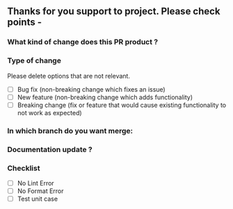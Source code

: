 ## Thanks for you support to project. Please check points -

### What kind of change does this PR product ?

<!-- E.g. Add some description. -->

### Type of change

Please delete options that are not relevant.

- [ ] Bug fix (non-breaking change which fixes an issue)
- [ ] New feature (non-breaking change which adds functionality)
- [ ] Breaking change (fix or feature that would cause existing functionality to
      not work as expected)

### In which branch do you want merge:

<!-- E.g. master, dev, ... ? -->

### Documentation update ?

<!-- E.g. Yes / No -->

### Checklist

- [ ] No Lint Error
- [ ] No Format Error
- [ ] Test unit case
